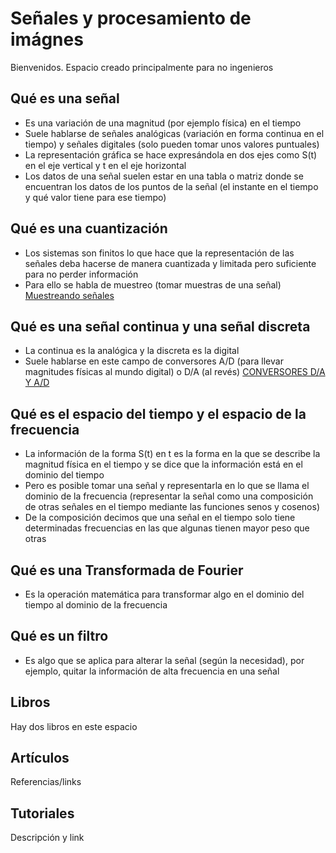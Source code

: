 # Señales y procesamiento de imágnes
Bienvenidos. Espacio creado principalmente para no ingenieros

## Qué es una señal
- Es una variación de una magnitud (por ejemplo física) en el tiempo
- Suele hablarse de señales analógicas (variación en forma continua en el tiempo) y señales digitales (solo pueden tomar unos valores puntuales)
- La representación gráfica se hace expresándola en dos ejes como S(t) en el eje vertical y t en el eje horizontal
- Los datos de una señal suelen estar en una tabla o matriz donde se encuentran los datos de los puntos de la señal (el instante en el tiempo y qué valor tiene para ese tiempo)

## Qué es una cuantización
- Los sistemas son finitos lo que hace que la representación de las señales deba hacerse de manera cuantizada y limitada pero suficiente para no perder información
- Para ello se habla de muestreo (tomar muestras de una señal) [Muestreando señales](https://www.investigacionyciencia.es/blogs/tecnologia/20/posts/muestreando-seales-primera-parte-10461)

## Qué es una señal continua y una señal discreta
- La continua es la analógica y la discreta es la digital
- Suele hablarse en este campo de conversores A/D (para llevar magnitudes físicas al mundo digital) o D/A (al revés) [CONVERSORES D/A Y A/D](https://www.fceia.unr.edu.ar/enica3/da-ad.pdf)

## Qué es el espacio del tiempo y el espacio de la frecuencia
- La información de la forma S(t) en t es la forma en la que se describe la magnitud física en el tiempo y se dice que la información está en el dominio del tiempo
- Pero es posible tomar una señal y representarla en lo que se llama el dominio de la frecuencia (representar la señal como una composición de otras señales en el tiempo mediante las funciones senos y cosenos)
- De la composición decimos que una señal en el tiempo solo tiene determinadas frecuencias en las que algunas tienen mayor peso que otras

## Qué es una Transformada de Fourier
- Es la operación matemática para transformar algo en el dominio del tiempo al dominio de la frecuencia

## Qué es un filtro
- Es algo que se aplica para alterar la señal (según la necesidad), por ejemplo, quitar la información de alta frecuencia en una señal

## Libros

Hay dos libros en este espacio

## Artículos

Referencias/links

## Tutoriales

Descripción y link


	



